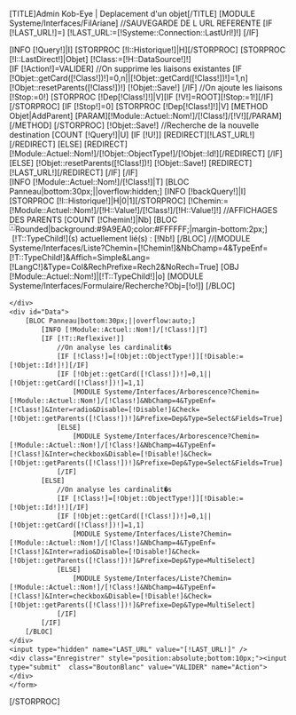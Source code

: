 [TITLE]Admin Kob-Eye | Deplacement d'un objet[/TITLE]
[MODULE Systeme/Interfaces/FilAriane]
//SAUVEGARDE DE L URL REFERENTE
[IF [!LAST_URL!]=]
	[!LAST_URL:=[!Systeme::Connection::LastUrl!]!]
[/IF]
<div id="Container">
[INFO [!Query!]|I]
[STORPROC [!I::Historique!]|H][/STORPROC]
[STORPROC [!I::LastDirect!]|Objet]
	[!Class:=[!H::DataSource!]!]
	<form method="POST">
	[IF [!Action!]=VALIDER]
		//On supprime les liaisons existantes
		[IF [!Objet::getCard([!Class!])!]=0,n||[!Objet::getCard([!Class!])!]=1,n]
			[!Objet::resetParents([!Class!])!]
			[!Objet::Save!]
		[/IF]
		//On ajoute les liaisons
		[!Stop:=0!]
		[STORPROC [!Dep[!Class!]!]|V][IF [!V!]=ROOT][!Stop:=1!][/IF][/STORPROC]
		[IF [!Stop!]=0]
			[STORPROC [!Dep[!Class!]!]|V]
				[METHOD Objet|AddParent]
					[PARAM][!Module::Actuel::Nom!]/[!Class!]/[!V!][/PARAM]
				[/METHOD]
			[/STORPROC]
			[!Objet::Save!]
			//Recherche de la nouvelle destination
			[COUNT [!Query!]|U]
			[IF [!U!]]
				[REDIRECT][!LAST_URL!][/REDIRECT]
			[ELSE]
				[REDIRECT][!Module::Actuel::Nom!]/[!Objet::ObjectType!]/[!Objet::Id!][/REDIRECT]
			[/IF]
		[ELSE]
			[!Objet::resetParents([!Class!])!]
			[!Objet::Save!]
			[REDIRECT][!LAST_URL!][/REDIRECT]
		[/IF]
	[/IF]
	<div id="Arbo">
		[INFO [!Module::Actuel::Nom!]/[!Class!]|T]
		[BLOC Panneau|bottom:30px;||overflow:hidden;]
			[INFO [!backQuery!]|I]
			[STORPROC [!I::Historique!]|H|0|1][/STORPROC]
			[!Chemin:=[!Module::Actuel::Nom!]/[!H::Value!]/[!Class!]/[!H::Value!]!]
			//AFFICHAGES DES PARENTS 
			[COUNT [!Chemin!]|Nb]
			[BLOC Rounded|background:#9A9EA0;color:#FFFFFF;|margin-bottom:2px;]
				<img src="/Skins/AdminV2/Img/Liste/ListeFlecheTitre.jpg" style="float:left;margin-top:0px;">
				<span style="margin-left:5px;">[!T::TypeChild!](s) actuellement lié(s) : [!Nb!]</span>
			[/BLOC]
			//[MODULE Systeme/Interfaces/Liste?Chemin=[!Chemin!]&NbChamp=4&TypeEnf=[!T::TypeChild!]&Affich=Simple&Lang=[!LangC!]&Type=Col&RechPrefixe=Rech2&NoRech=True]
			[OBJ [!Module::Actuel::Nom!]|[!T::TypeChild!]|o]
			[MODULE Systeme/Interfaces/Formulaire/Recherche?Obj=[!o!]]
		[/BLOC]

	</div>
	<div id="Data">
		[BLOC Panneau|bottom:30px;||overflow:auto;]
			[INFO [!Module::Actuel::Nom!]/[!Class!]|T]
			[IF [!T::Reflexive!]]
				//On analyse les cardinalit�s
				[IF [!Class!]=[!Objet::ObjectType!]][!Disable:=[!Objet::Id!]!][/IF]
				[IF [!Objet::getCard([!Class!])!]=0,1||[!Objet::getCard([!Class!])!]=1,1]
					[MODULE Systeme/Interfaces/Arborescence?Chemin=[!Module::Actuel::Nom!]/[!Class!]&NbChamp=4&TypeEnf=[!Class!]&Inter=radio&Disable=[!Disable!]&Check=[!Objet::getParents([!Class!])!]&Prefixe=Dep&Type=Select&Fields=True]
				[ELSE]
					[MODULE Systeme/Interfaces/Arborescence?Chemin=[!Module::Actuel::Nom!]/[!Class!]&NbChamp=4&TypeEnf=[!Class!]&Inter=checkbox&Disable=[!Disable!]&Check=[!Objet::getParents([!Class!])!]&Prefixe=Dep&Type=Select&Fields=True]
				[/IF]
			[ELSE]
				//On analyse les cardinalit�s
				[IF [!Class!]=[!Objet::ObjectType!]][!Disable:=[!Objet::Id!]!][/IF]
				[IF [!Objet::getCard([!Class!])!]=0,1||[!Objet::getCard([!Class!])!]=1,1]
					[MODULE Systeme/Interfaces/Liste?Chemin=[!Module::Actuel::Nom!]/[!Class!]&NbChamp=4&TypeEnf=[!Class!]&Inter=radio&Disable=[!Disable!]&Check=[!Objet::getParents([!Class!])!]&Prefixe=Dep&Type=MultiSelect]
				[ELSE]
					[MODULE Systeme/Interfaces/Liste?Chemin=[!Module::Actuel::Nom!]/[!Class!]&NbChamp=4&TypeEnf=[!Class!]&Inter=checkbox&Disable=[!Disable!]&Check=[!Objet::getParents([!Class!])!]&Prefixe=Dep&Type=MultiSelect]
				[/IF]
			[/IF]
		[/BLOC]
	</div>
	<input type="hidden" name="LAST_URL" value="[!LAST_URL!]" />
	<div class="Enregistrer" style="position:absolute;bottom:10px;"><input type="submit"  class="BoutonBlanc" value="VALIDER" name="Action"></div>
	</form>
[/STORPROC]
</div>

